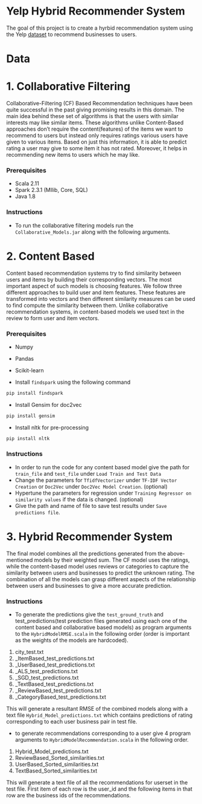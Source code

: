 # Yelp Hybrid Recommender System

The goal of this project is to create a hyrbid recommendation system using the Yelp [dataset](https://www.yelp.com/dataset) to recommend businesses to users.

# Data

# 1. Collaborative Filtering

Collaborative-Filtering (CF) Based Recommendation techniques have been quite successful in the past giving promising results in this domain. The main idea behind these set of algorithms is that the users with similar interests may like similar items. These algorithms unlike Content-Based approaches don’t require the content(features) of the items we want to recommend to users but instead only requires ratings various users have given to various items. Based on just this information, it is able to predict rating a user may give to some item it has not rated. Moreover, it helps in recommending new items to users which he may like.

### Prerequisites

* Scala 2.11 
* Spark 2.3.1 (Mllib, Core, SQL)
* Java 1.8

### Instructions

* To run the collaborative filtering models run the `Collaborative_Models.jar` along with the following arguments. 


# 2. Content Based

Content based recommendation systems try to find similarity between users and items by building their corresponding vectors. The most important aspect of such models is choosing features. We follow three different approaches to build user and item features. These features are transformed into vectors and then different similarity measures can be used to find compute the similarity between them. Unlike collaborative recommendation systems, in content-based models we used text in the review to form user and item vectors.

### Prerequisites

* Numpy
* Pandas
* Scikit-learn

* Install `findspark` using the following command
```python
pip install findspark
```

* Install Gensim for doc2vec
```python
pip install gensim
```

* Install nltk for pre-processing
```python
pip install nltk
```

### Instructions

* In order to run the code for any content based model give the path for `train_file` and `test_file` under `Load Train and Test Data`
* Change the parameters for `TfidfVectorizer` under `TF-IDF Vector Creation` or `Doc2Vec` under `Doc2Vec Model Creation`. (optional)
* Hypertune the parameters for regression under `Training Regressor on similarity values` if the data is changed. (optional)
* Give the path and name of file to save test results under `Save predictions file`.

# 3. Hybrid Recommender System

The final model combines all the predictions generated from the above-mentioned models by their weighted sum. The CF model uses the ratings, while the content-based model uses reviews or categories to capture the similarity between users and businesses to predict the unknown rating. The combination of all the models can grasp different aspects of the relationship between users and businesses to give a more accurate prediction.

### Instructions
* To generate the predictions give the `test_ground_truth` and test_predictions(test prediction files generated using each one of the content based and collaborative based models) as program arguments to the `HybridModelRMSE.scala` in the following order (order is important as the weights of the models are hardcoded).

1. city_test.txt
2. <city>_ItemBased_test_predictions.txt
3. <city>_UserBased_test_predictions.txt
4. <city>_ALS_test_predictions.txt
5. <city>_SGD_test_predictions.txt
6. <city>_TextBased_test_predictions.txt
7. <city>_ReviewBased_test_predictions.txt
8. <city>_CategoryBased_test_predictions.txt


This will generate a resultant RMSE of the combined models along with a text file `Hybrid_Model_predictions.txt` which contains predictions of rating corresponding to each user business pair in test file.

* to generate recommendations corresponding to a user give 4 program arguments to  `HybridModelRecommendation.scala` in the following order. 

1. Hybrid_Model_predictions.txt
2. ReviewBased_Sorted_similarities.txt
3. UserBased_Sorted_similarities.txt
4. TextBased_Sorted_similarities.txt

This will generate a text file of all the recommendations for userset in the test file. First item of each row is the user_id and the following items in that row are the business ids of the recommendations.  
